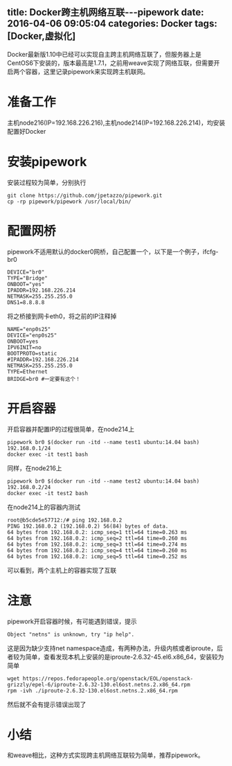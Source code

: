 title: Docker跨主机网络互联---pipework
date: 2016-04-06 09:05:04
categories: Docker
tags: [Docker,虚拟化]
---

Docker最新版1.10中已经可以实现自主跨主机网络互联了，但服务器上是CentOS6下安装的，版本最高是1.7.1，之前用weave实现了网络互联，但需要开启两个容器，这里记录pipework来实现跨主机联网。
<!--more-->

# 准备工作
主机node216(IP=192.168.226.216),主机node214(IP=192.168.226.214)，均安装配置好Docker

# 安装pipework
安装过程较为简单，分别执行
```shell
git clone https://github.com/jpetazzo/pipework.git
cp -rp pipework/pipework /usr/local/bin/
```

# 配置网桥
pipework不适用默认的docker0网桥，自己配置一个，以下是一个例子，ifcfg-br0
```
DEVICE="br0"    
TYPE="Bridge"
ONBOOT="yes"
IPADDR=192.168.226.214
NETMASK=255.255.255.0
DNS1=8.8.8.8
```
将之桥接到网卡eth0，将之前的IP注释掉
```
NAME="enp0s25"
DEVICE="enp0s25"
ONBOOT=yes
IPV6INIT=no
BOOTPROTO=static
#IPADDR=192.168.226.214
NETMASK=255.255.255.0
TYPE=Ethernet
BRIDGE=br0 #一定要有这个！
```

# 开启容器
开启容器并配置IP的过程很简单，在node214上
```shell
pipework br0 $(docker run -itd --name test1 ubuntu:14.04 bash) 192.168.0.1/24
docker exec -it test1 bash
```
同样，在node216上
```shell
pipework br0 $(docker run -itd --name test2 ubuntu:14.04 bash) 192.168.0.2/24
docker exec -it test2 bash
```
在node214上的容器内测试
```
root@b5cde5e57712:/# ping 192.168.0.2
PING 192.168.0.2 (192.168.0.2) 56(84) bytes of data.
64 bytes from 192.168.0.2: icmp_seq=1 ttl=64 time=0.263 ms
64 bytes from 192.168.0.2: icmp_seq=2 ttl=64 time=0.260 ms
64 bytes from 192.168.0.2: icmp_seq=3 ttl=64 time=0.274 ms
64 bytes from 192.168.0.2: icmp_seq=4 ttl=64 time=0.260 ms
64 bytes from 192.168.0.2: icmp_seq=5 ttl=64 time=0.252 ms
```
可以看到，两个主机上的容器实现了互联

# 注意
pipework开启容器时候，有可能遇到错误，提示
```
Object "netns" is unknown, try "ip help".
```
这是因为缺少支持net namespace造成，有两种办法，升级内核或者iproute，后者较为简单，查看发现本机上安装的是iproute-2.6.32-45.el6.x86_64，安装较为简单
```
wget https://repos.fedorapeople.org/openstack/EOL/openstack-grizzly/epel-6/iproute-2.6.32-130.el6ost.netns.2.x86_64.rpm
rpm -ivh ./iproute-2.6.32-130.el6ost.netns.2.x86_64.rpm
```
然后就不会有提示错误出现了

# 小结
和weave相比，这种方式实现跨主机网络互联较为简单，推荐pipework。